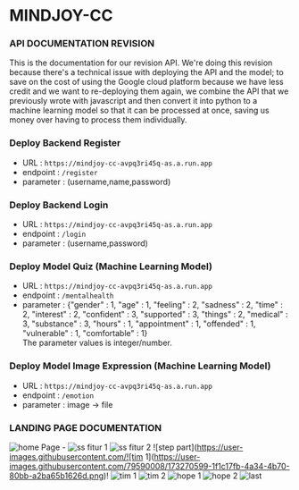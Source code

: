 # MINDJOY-CC
### API DOCUMENTATION REVISION
This is the documentation for our revision API. We're doing this revision because there's a technical issue with deploying the API and the model; to save on the cost of using the Google cloud platform because we have less credit and we want to re-deploying them again, we combine the API that we previously wrote with javascript and then convert it into python to a machine learning model so that it can be processed at once, saving us money over having to process them individually.

### Deploy Backend Register
- URL : `https://mindjoy-cc-avpq3ri45q-as.a.run.app`
- endpoint : `/register`
- parameter : (username,name,password)
### Deploy Backend Login
- URL : `https://mindjoy-cc-avpq3ri45q-as.a.run.app`
- endpoint : `/login`
- parameter : (username,password)
### Deploy Model Quiz (Machine Learning Model)
- URL : `https://mindjoy-cc-avpq3ri45q-as.a.run.app`
- endpoint : `/mentalhealth`
- parameter :
    {"gender" : 1,
    "age" : 1,
    "feeling" : 2,
    "sadness" : 2,
    "time" : 2,
    "interest" : 2,
    "confident" : 3,
    "supported" : 3,
    "things" : 2,
    "medical" : 3,
    "substance" : 3,
    "hours" : 1,
    "appointment" : 1,
    "offended" : 1,
    "vulnerable" : 1,
    "comfortable" : 1} <br/> The parameter values is integer/number.

### Deploy Model Image Expression (Machine Learning Model)
- URL : `https://mindjoy-cc-avpq3ri45q-as.a.run.app`
- endpoint : `/emotion`
- parameter : image -> file

### LANDING PAGE DOCUMENTATION
![home Page - ](https://user-images.githubusercontent.com/79590008/173270381-7626f3f6-dae2-4994-90bd-da9857045e39.png)
![ss fitur 1](https://user-images.githubusercontent.com/79590008/173270514-6f553b50-1c29-4fdd-ab3a-cfa116b85541.png)
![ss fitur 2](https://user-images.githubusercontent.com/79590008/173270555-522da21d-ed5f-4ef9-a0d0-a9cdf895f55e.png)
![step part](https://user-images.githubusercontent.com/![tim 1](https://user-images.githubusercontent.com/79590008/173270599-1f1c17fb-4a34-4b70-80bb-a2ba65b1626d.png)!
![tim 1](https://user-images.githubusercontent.com/79590008/173270634-dff47945-7b79-4db7-af6d-4de1bf36f7d6.png)
![tim 2](https://user-images.githubusercontent.com/79590008/173270657-d2e0e1ba-0bbb-4582-b793-df49047bc5cc.png)
![hope 1](https://user-images.githubusercontent.com/79590008/173270739-1edada56-d4b9-4173-ab47-706f9b9d6a83.png)
![hope 2](https://user-images.githubusercontent.com/79590008/173270769-633a9e27-4623-4f0a-9aeb-349ab3c9b862.png)
![last](https://user-images.githubusercontent.com/79590008/173270808-7518e757-061e-4613-bcbe-eb6c5eadd4b9.png)



